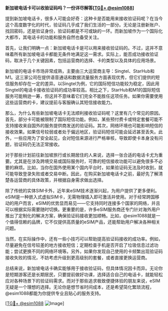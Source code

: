 **新加坡电话卡可以收验证码吗？一份详尽解答[[TG💪+ @esim1088](https://t.me/s/esim1088)]**

提到新加坡电话卡，很多人可能会好奇：这种卡是否能用来接收验证码呢？在当今这个高度数字化的时代，验证码几乎成了我们生活的一部分。无论是注册新账户、找回密码，还是验证身份，验证码都是不可或缺的一环。而新加坡作为一个国际化大都市，其电话卡的功能和服务自然也备受关注。

首先，让我们明确一点：新加坡电话卡是可以用来接收验证码的。不过，这并不意味着所有新加坡电话卡都能无条件地满足这一需求。实际上，能否成功接收验证码，取决于几个关键因素，包括运营商的选择、卡的类型以及具体的应用场景。

新加坡的电话卡市场非常成熟，主要由三大运营商主导：Singtel、StarHub和M1。这三家公司在提供语音通话和数据流量服务方面表现优秀，但它们提供的短信服务却存在一定的差异。以Singtel为例，它的国际短信功能较为稳定，因此用Singtel的电话卡接收验证码的成功率较高。相比之下，StarHub和M1的国际短信服务可能稍逊一筹，但这并不意味着它们完全不能胜任这项任务。如果你需要使用这些运营商的卡，建议提前与客服确认其短信接收能力。

那么，为什么有些新加坡电话卡无法顺利接收验证码呢？这里有几个常见的原因。首先，部分卡可能被限制了国际短信功能。例如，某些预付费卡或特定套餐可能不支持接收来自国外的服务提供商发送的验证码。其次，网络环境也可能影响短信的接收效果。如果信号较弱或者处于偏远地区，验证码短信可能会延迟甚至丢失。此外，一些应用为了安全起见，会对短信来源进行严格审核，导致即使卡本身没有问题，验证码仍无法正常接收。

对于那些计划前往新加坡旅行或长期居住的人来说，选择一张合适的电话卡尤为重要。尤其是在涉及跨境交易或国际服务时，可靠的短信接收功能可以避免很多不必要的麻烦。比如，当你在国外使用某个国内平台时，如果验证码无法及时收到，就可能导致登录失败或者交易中断。因此，在购买新加坡电话卡之前，最好先了解清楚各运营商的具体政策，并根据自身需求做出选择。

除了传统的实体SIM卡外，近年来eSIM技术逐渐兴起，为用户提供了更多便利。eSIM是一种嵌入式虚拟SIM卡，无需物理插入即可激活并使用。对于经常跨国移动的用户而言，eSIM的优势显而易见——它支持同时连接多个国家的网络，并且可以根据实际需要随时切换。更重要的是，许多eSIM服务商还专门针对海外用户推出了定制化的解决方案，确保验证码接收更加顺畅。比如，@esim1088就是一个值得信赖的品牌，它不仅提供高质量的eSIM产品，还能帮助用户解决各种相关问题。

当然，在实际操作中，还有一些小技巧可以帮助提高验证码接收的成功率。例如，尽量避免在信号较差的地方接收短信；定期检查手机是否开启了垃圾信息过滤功能；尝试更换不同的网络环境等。另外，如果你发现自己使用的卡频繁出现验证码接收失败的情况，不妨考虑升级到更高级别的套餐，或者直接更换运营商。

总结来说，新加坡电话卡确实能够用于接收验证码，但具体情况因卡而异。无论你是短期游客还是长期居民，只要提前做好功课，选择适合自己的电话卡，就能轻松应对各种场景下的验证码需求。而对于那些追求极致便捷体验的朋友来说，eSIM无疑是一个理想的选择。无论你是想节省时间成本，还是希望简化繁琐流程，@esim1088都能为你提供专业且贴心的服务支持。

[[TG💪+ @esim1088](https://t.me/s/esim1088) ![Image](https://i.postimg.cc/4NQfJmqS/Snipaste-2025-05-13-00-14-12.png)]